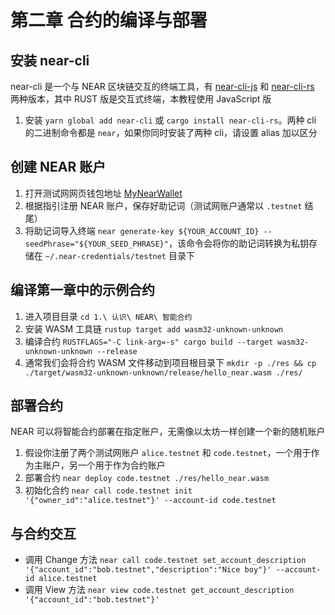 # 第二章 合约的编译与部署

## 安装 near-cli
near-cli 是一个与 NEAR 区块链交互的终端工具，有 [near-cli-js](https://github.com/near/near-cli) 和 [near-cli-rs](https://github.com/near/near-cli-rs) 两种版本，其中 RUST 版是交互式终端，本教程使用 JavaScript 版

1. 安装 `yarn global add near-cli` 或 `cargo install near-cli-rs`。两种 cli 的二进制命令都是 `near`，如果你同时安装了两种 cli，请设置 alias 加以区分

## 创建 NEAR 账户
1. 打开测试网网页钱包地址 [MyNearWallet](https://testnet.mynearwallet.com)
2. 根据指引注册 NEAR 账户，保存好助记词（测试网账户通常以 `.testnet` 结尾）
3. 将助记词导入终端 `near generate-key ${YOUR_ACCOUNT_ID} --seedPhrase="${YOUR_SEED_PHRASE}"`，该命令会将你的助记词转换为私钥存储在 `~/.near-credentials/testnet` 目录下

## 编译第一章中的示例合约
1. 进入项目目录 `cd 1.\ 认识\ NEAR\ 智能合约`
2. 安装 WASM 工具链 `rustup target add wasm32-unknown-unknown`
3. 编译合约 `RUSTFLAGS="-C link-arg=-s" cargo build --target wasm32-unknown-unknown --release`
4. 通常我们会将合约 WASM 文件移动到项目根目录下 `mkdir -p ./res && cp ./target/wasm32-unknown-unknown/release/hello_near.wasm ./res/`

## 部署合约
NEAR 可以将智能合约部署在指定账户，无需像以太坊一样创建一个新的随机账户
1. 假设你注册了两个测试网账户 `alice.testnet` 和 `code.testnet`，一个用于作为主账户，另一个用于作为合约账户
2. 部署合约 `near deploy code.testnet ./res/hello_near.wasm`
3. 初始化合约 `near call code.testnet init '{"owner_id":"alice.testnet"}' --account-id code.testnet`

## 与合约交互
* 调用 Change 方法 `near call code.testnet set_account_description '{"account_id":"bob.testnet","description":"Nice boy"}' --account-id alice.testnet`
* 调用 View 方法 `near view code.testnet get_account_description '{"account_id":"bob.testnet"}'`
